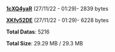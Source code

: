 [**1cXQ4yaR**](/data/1cXQ4yaR.txt) (27/11/22 - 01:29)- 2839 bytes

[**XKfv52DE**](/data/XKfv52DE.txt) (27/11/22 - 01:29)- 6228 bytes

**Total Datas**: 5216

**Total Size**: 29.29 MB / 29.3 MB